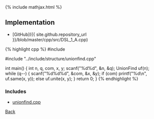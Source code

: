 {% include mathjax.html %}



## Implementation

- [GitHub]({{ site.github.repository_url }}/blob/master/cpp/src/DSL_1_A.cpp)

{% highlight cpp %}
#include <cstdio>

#include "../include/structure/unionfind.cpp"

int main() {
  int n, q, com, x, y;
  scanf("%d%d", &n, &q);
  UnionFind uf(n);
  while (q--) {
    scanf("%d%d%d", &com, &x, &y);
    if (com)
      printf("%d\n", uf.same(x, y));
    else
      uf.unite(x, y);
  }
  return 0;
}
{% endhighlight %}

### Includes

- [unionfind.cpp](../include/structure/unionfind)

[Back](..)
